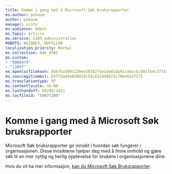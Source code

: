 ```yaml
---
title: Komme i gang med å Microsoft Søk bruksrapporter
ms.author: pebaum
author: pebaum
manager: scotv
ms.audience: Admin
ms.topic: article
ms.service: o365-administration
ROBOTS: NOINDEX, NOFOLLOW
localization_priority: Normal
ms.collection: Adm_O365
ms.custom:
- "9006479"
- "11047"
ms.openlocfilehash: b5bfba500c229ee58f82fde1de01da91c46ecbc991fb4c2f7418b0dc3bf141e5
ms.sourcegitcommit: b5f7da89a650d2915dc652449623c78be6247175
ms.translationtype: MT
ms.contentlocale: nb-NO
ms.lasthandoff: 08/05/2021
ms.locfileid: "54077299"
---
```

# <a name="get-started-with-using-microsoft-search-usage-reports"></a>Komme i gang med å Microsoft Søk bruksrapporter

Microsoft Søk bruksrapporter gir innsikt i hvordan søk fungerer i organisasjonen. Disse innsiktene hjelper deg med å finne innhold og gjøre søk til en mer nyttig og herlig opplevelse for brukere i organisasjonene dine.

Hvis du vil ha mer informasjon, [kan du Microsoft Søk Bruksrapporter](https://go.microsoft.com/fwlink/?linkid=2152048).
